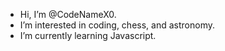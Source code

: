 - Hi, I’m @CodeNameX0.
- I’m interested in coding, chess, and astronomy.
- I’m currently learning Javascript.
